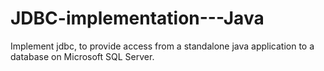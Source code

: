 # JDBC-implementation---Java
Implement jdbc, to provide access from a standalone java application to a database on Microsoft SQL Server.
